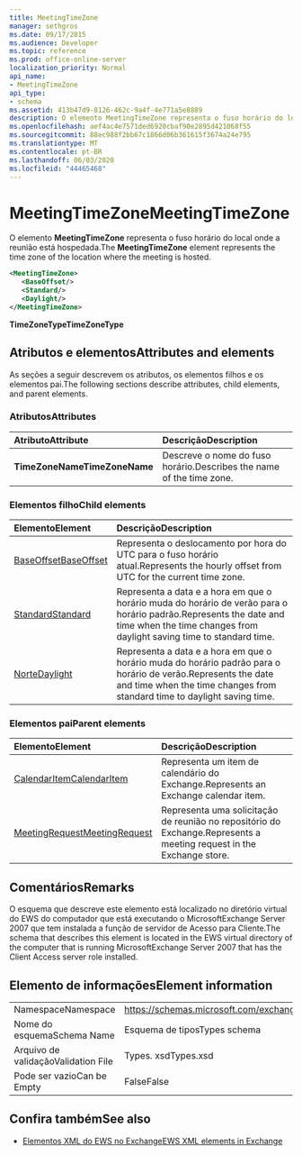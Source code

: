 ```yaml
---
title: MeetingTimeZone
manager: sethgros
ms.date: 09/17/2015
ms.audience: Developer
ms.topic: reference
ms.prod: office-online-server
localization_priority: Normal
api_name:
- MeetingTimeZone
api_type:
- schema
ms.assetid: 413b47d9-8126-462c-9a4f-4e771a5e8889
description: O elemento MeetingTimeZone representa o fuso horário do local onde a reunião está hospedada.
ms.openlocfilehash: aef4ac4e7571ded6920cbaf90e2895d421068f55
ms.sourcegitcommit: 88ec988f2bb67c1866d06b361615f3674a24e795
ms.translationtype: MT
ms.contentlocale: pt-BR
ms.lasthandoff: 06/03/2020
ms.locfileid: "44465468"
---
```

# <a name="meetingtimezone"></a><span data-ttu-id="fa308-103">MeetingTimeZone</span><span class="sxs-lookup"><span data-stu-id="fa308-103">MeetingTimeZone</span></span>

<span data-ttu-id="fa308-104">O elemento **MeetingTimeZone** representa o fuso horário do local onde a reunião está hospedada.</span><span class="sxs-lookup"><span data-stu-id="fa308-104">The **MeetingTimeZone** element represents the time zone of the location where the meeting is hosted.</span></span> 
  
```xml
<MeetingTimeZone>
   <BaseOffset/>
   <Standard/>
   <Daylight/>
</MeetingTimeZone>
```

 <span data-ttu-id="fa308-105">**TimeZoneType**</span><span class="sxs-lookup"><span data-stu-id="fa308-105">**TimeZoneType**</span></span>
## <a name="attributes-and-elements"></a><span data-ttu-id="fa308-106">Atributos e elementos</span><span class="sxs-lookup"><span data-stu-id="fa308-106">Attributes and elements</span></span>

<span data-ttu-id="fa308-107">As seções a seguir descrevem os atributos, os elementos filhos e os elementos pai.</span><span class="sxs-lookup"><span data-stu-id="fa308-107">The following sections describe attributes, child elements, and parent elements.</span></span>
  
### <a name="attributes"></a><span data-ttu-id="fa308-108">Atributos</span><span class="sxs-lookup"><span data-stu-id="fa308-108">Attributes</span></span>

|<span data-ttu-id="fa308-109">**Atributo**</span><span class="sxs-lookup"><span data-stu-id="fa308-109">**Attribute**</span></span>|<span data-ttu-id="fa308-110">**Descrição**</span><span class="sxs-lookup"><span data-stu-id="fa308-110">**Description**</span></span>|
|:-----|:-----|
|<span data-ttu-id="fa308-111">**TimeZoneName**</span><span class="sxs-lookup"><span data-stu-id="fa308-111">**TimeZoneName**</span></span> <br/> |<span data-ttu-id="fa308-112">Descreve o nome do fuso horário.</span><span class="sxs-lookup"><span data-stu-id="fa308-112">Describes the name of the time zone.</span></span>  <br/> |
   
### <a name="child-elements"></a><span data-ttu-id="fa308-113">Elementos filho</span><span class="sxs-lookup"><span data-stu-id="fa308-113">Child elements</span></span>

|<span data-ttu-id="fa308-114">**Elemento**</span><span class="sxs-lookup"><span data-stu-id="fa308-114">**Element**</span></span>|<span data-ttu-id="fa308-115">**Descrição**</span><span class="sxs-lookup"><span data-stu-id="fa308-115">**Description**</span></span>|
|:-----|:-----|
|[<span data-ttu-id="fa308-116">BaseOffset</span><span class="sxs-lookup"><span data-stu-id="fa308-116">BaseOffset</span></span>](baseoffset.md) <br/> |<span data-ttu-id="fa308-117">Representa o deslocamento por hora do UTC para o fuso horário atual.</span><span class="sxs-lookup"><span data-stu-id="fa308-117">Represents the hourly offset from UTC for the current time zone.</span></span>  <br/> |
|[<span data-ttu-id="fa308-118">Standard</span><span class="sxs-lookup"><span data-stu-id="fa308-118">Standard</span></span>](standard.md) <br/> |<span data-ttu-id="fa308-119">Representa a data e a hora em que o horário muda do horário de verão para o horário padrão.</span><span class="sxs-lookup"><span data-stu-id="fa308-119">Represents the date and time when the time changes from daylight saving time to standard time.</span></span>  <br/> |
|[<span data-ttu-id="fa308-120">Norte</span><span class="sxs-lookup"><span data-stu-id="fa308-120">Daylight</span></span>](daylight.md) <br/> |<span data-ttu-id="fa308-121">Representa a data e a hora em que o horário muda do horário padrão para o horário de verão.</span><span class="sxs-lookup"><span data-stu-id="fa308-121">Represents the date and time when the time changes from standard time to daylight saving time.</span></span>  <br/> |
   
### <a name="parent-elements"></a><span data-ttu-id="fa308-122">Elementos pai</span><span class="sxs-lookup"><span data-stu-id="fa308-122">Parent elements</span></span>

|<span data-ttu-id="fa308-123">**Elemento**</span><span class="sxs-lookup"><span data-stu-id="fa308-123">**Element**</span></span>|<span data-ttu-id="fa308-124">**Descrição**</span><span class="sxs-lookup"><span data-stu-id="fa308-124">**Description**</span></span>|
|:-----|:-----|
|[<span data-ttu-id="fa308-125">CalendarItem</span><span class="sxs-lookup"><span data-stu-id="fa308-125">CalendarItem</span></span>](calendaritem.md) <br/> |<span data-ttu-id="fa308-126">Representa um item de calendário do Exchange.</span><span class="sxs-lookup"><span data-stu-id="fa308-126">Represents an Exchange calendar item.</span></span>  <br/> |
|[<span data-ttu-id="fa308-127">MeetingRequest</span><span class="sxs-lookup"><span data-stu-id="fa308-127">MeetingRequest</span></span>](meetingrequest.md) <br/> |<span data-ttu-id="fa308-128">Representa uma solicitação de reunião no repositório do Exchange.</span><span class="sxs-lookup"><span data-stu-id="fa308-128">Represents a meeting request in the Exchange store.</span></span>  <br/> |
   
## <a name="remarks"></a><span data-ttu-id="fa308-129">Comentários</span><span class="sxs-lookup"><span data-stu-id="fa308-129">Remarks</span></span>

<span data-ttu-id="fa308-130">O esquema que descreve este elemento está localizado no diretório virtual do EWS do computador que está executando o MicrosoftExchange Server 2007 que tem instalada a função de servidor de Acesso para Cliente.</span><span class="sxs-lookup"><span data-stu-id="fa308-130">The schema that describes this element is located in the EWS virtual directory of the computer that is running MicrosoftExchange Server 2007 that has the Client Access server role installed.</span></span>
  
## <a name="element-information"></a><span data-ttu-id="fa308-131">Elemento de informações</span><span class="sxs-lookup"><span data-stu-id="fa308-131">Element information</span></span>

|||
|:-----|:-----|
|<span data-ttu-id="fa308-132">Namespace</span><span class="sxs-lookup"><span data-stu-id="fa308-132">Namespace</span></span>  <br/> |https://schemas.microsoft.com/exchange/services/2006/types  <br/> |
|<span data-ttu-id="fa308-133">Nome do esquema</span><span class="sxs-lookup"><span data-stu-id="fa308-133">Schema Name</span></span>  <br/> |<span data-ttu-id="fa308-134">Esquema de tipos</span><span class="sxs-lookup"><span data-stu-id="fa308-134">Types schema</span></span>  <br/> |
|<span data-ttu-id="fa308-135">Arquivo de validação</span><span class="sxs-lookup"><span data-stu-id="fa308-135">Validation File</span></span>  <br/> |<span data-ttu-id="fa308-136">Types. xsd</span><span class="sxs-lookup"><span data-stu-id="fa308-136">Types.xsd</span></span>  <br/> |
|<span data-ttu-id="fa308-137">Pode ser vazio</span><span class="sxs-lookup"><span data-stu-id="fa308-137">Can be Empty</span></span>  <br/> |<span data-ttu-id="fa308-138">False</span><span class="sxs-lookup"><span data-stu-id="fa308-138">False</span></span>  <br/> |
   
## <a name="see-also"></a><span data-ttu-id="fa308-139">Confira também</span><span class="sxs-lookup"><span data-stu-id="fa308-139">See also</span></span>



- [<span data-ttu-id="fa308-140">Elementos XML do EWS no Exchange</span><span class="sxs-lookup"><span data-stu-id="fa308-140">EWS XML elements in Exchange</span></span>](ews-xml-elements-in-exchange.md)

